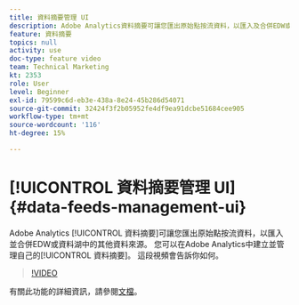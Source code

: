 ```yaml
---
title: 資料摘要管理 UI
description: Adobe Analytics資料摘要可讓您匯出原始點按流資料，以匯入及合併EDW或資料湖中的其他資料來源。 您可以在Adobe Analytics中建立和管理自己的資料摘要。 這段視頻會告訴你如何。
feature: 資料摘要
topics: null
activity: use
doc-type: feature video
team: Technical Marketing
kt: 2353
role: User
level: Beginner
exl-id: 79599c6d-eb3e-438a-8e24-45b286d54071
source-git-commit: 32424f3f2b05952fe4df9ea91dcbe51684cee905
workflow-type: tm+mt
source-wordcount: '116'
ht-degree: 15%

---
```


# [!UICONTROL 資料摘要管理 UI] {#data-feeds-management-ui}

Adobe Analytics [!UICONTROL 資料摘要]可讓您匯出原始點按流資料，以匯入並合併EDW或資料湖中的其他資料來源。 您可以在Adobe Analytics中建立並管理自己的[!UICONTROL 資料摘要]。 這段視頻會告訴你如何。

>[!VIDEO](https://video.tv.adobe.com/v/25452/?quality=12)

有關此功能的詳細資訊，請參閱[文檔](https://marketing.adobe.com/resources/help/en_US/reference/analytics-data-feed.html)。
